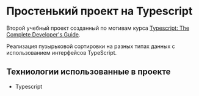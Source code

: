 # Простенький проект на Typescript

Второй учебный проект созданный по мотивам курса [Typescript: The Complete Developer's Guide][1].

Реализация пузырьковой сортировки на разных типах данных с использованием интерфейсов TypeScript.

[1]: https://www.udemy.com/course/typescript-the-complete-developers-guide/ 'Курс на Udemy'

## Техниологии использованные в проекте

- Typescript